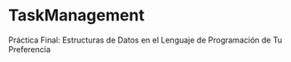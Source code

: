 # TaskManagement
Práctica Final: Estructuras de Datos en el Lenguaje de Programación de Tu Preferencia
